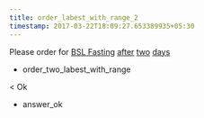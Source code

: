```yaml
---
title: order_labest_with_range_2
timestamp: 2017-03-22T18:09:27.653389935+05:30
---
```


Please order for [BSL Fasting](labtest_name_1) [after](is_next_prev) [two](range_count) [days](range_unit)
* order_two_labest_with_range

< Ok
* answer_ok

